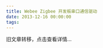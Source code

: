 ```yaml
---
title: Webee Zigbee 开发板串口通信驱动
date: 2013-12-16 00:00:00
tags:
---
```


旧文章转移，点击查看详情...
<script src='/old/loader.js'></script>